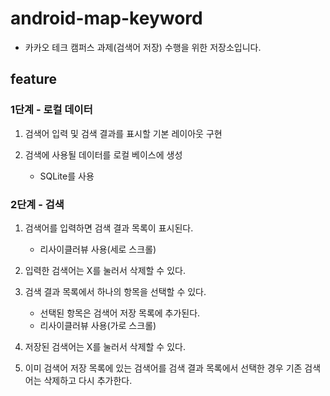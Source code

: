 # android-map-keyword

- 카카오 테크 캠퍼스 과제(검색어 저장) 수행을 위한 저장소입니다.

## feature

### 1단계 - 로컬 데이터

1. 검색어 입력 및 검색 결과를 표시할 기본 레이아웃 구현

2. 검색에 사용될 데이터를 로컬 베이스에 생성
    - SQLite를 사용

### 2단계 - 검색

1. 검색어를 입력하면 검색 결과 목록이 표시된다.
    - 리사이클러뷰 사용(세로 스크롤)

2. 입력한 검색어는 X를 눌러서 삭제할 수 있다.

3. 검색 결과 목록에서 하나의 항목을 선택할 수 있다.
    - 선택된 항목은 검색어 저장 목록에 추가된다.
    - 리사이클러뷰 사용(가로 스크롤)

4. 저장된 검색어는 X를 눌러서 삭제할 수 있다.

5. 이미 검색어 저장 목록에 있는 검색어를 검색 결과 목록에서 선택한 경우 기존 검색어는 삭제하고 다시 추가한다.